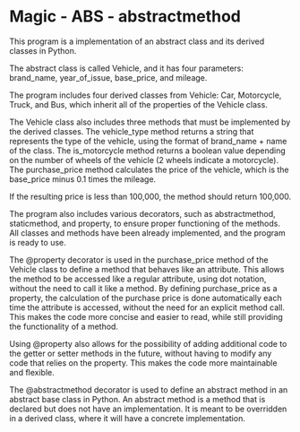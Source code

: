 # Magic - ABS - abstractmethod

This program is a implementation of an abstract class and its derived classes in Python. 

The abstract class is called Vehicle, and it has four parameters: brand_name, year_of_issue, base_price, and mileage. 

The program includes four derived classes from Vehicle: Car, Motorcycle, Truck, and Bus, which inherit all of the properties of the Vehicle class.

The Vehicle class also includes three methods that must be implemented by the derived classes. 
The vehicle_type method returns a string that represents the type of the vehicle, using the format of brand_name + name of the class. 
The is_motorcycle method returns a boolean value depending on the number of wheels of the vehicle (2 wheels indicate a motorcycle). 
The purchase_price method calculates the price of the vehicle, which is the base_price minus 0.1 times the mileage. 

If the resulting price is less than 100,000, the method should return 100,000.

The program also includes various decorators, such as abstractmethod, staticmethod, and property, to ensure proper functioning of the methods. 
All classes and methods have been already implemented, and the program is ready to use.


The @property decorator is used in the purchase_price method of the Vehicle class to define a method that behaves like an attribute. 
This allows the method to be accessed like a regular attribute, using dot notation, without the need to call it like a method.
By defining purchase_price as a property, the calculation of the purchase price is done automatically each time the attribute is accessed, 
without the need for an explicit method call. 
This makes the code more concise and easier to read, while still providing the functionality of a method.

Using @property also allows for the possibility of adding additional code to the getter or setter methods in the future, 
without having to modify any code that relies on the property. This makes the code more maintainable and flexible.


The @abstractmethod decorator is used to define an abstract method in an abstract base class in Python. 
An abstract method is a method that is declared but does not have an implementation. 
It is meant to be overridden in a derived class, where it will have a concrete implementation.

